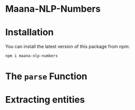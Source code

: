 # Maana-NLP-Numbers

# Installation
You can install the latest version of this package from npm:
```bash
npm i maana-nlp-numbers
```

# The `parse` Function 


# Extracting entities
